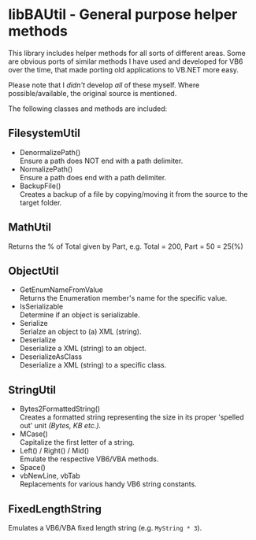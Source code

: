 # libBAUtil - General purpose helper methods

This library includes helper methods for all sorts of different areas. Some are obvious ports of 
similar methods I have used and developed for VB6 over the time, that made porting old applications to VB.NET 
more easy.

Please note that I _didn't_ develop _all_ of these myself. Where possible/available, the original source is mentioned.

The following classes and methods are included:

## FilesystemUtil
- DenormalizePath()    
Ensure a path does NOT end with a path delimiter.
- NormalizePath()    
Ensure a path does end with a path delimiter.
- BackupFile()    
Creates a backup of a file by copying/moving it from the source to the target folder.


## MathUtil
Returns the % of Total given by Part, e.g. Total = 200, Part = 50 = 25(%)


## ObjectUtil
- GetEnumNameFromValue    
Returns the Enumeration member's name for the specific value.
- IsSerializable    
Determine if an object is serializable.
- Serialize    
Serialze an object to (a) XML (string).
- Deserialize    
Deserialize a XML (string) to an object.
- DeserializeAsClass    
Deserialize a XML (string) to a specific class.


## StringUtil
- Bytes2FormattedString()    
Creates a formatted string representing the size in its proper 'spelled out' unit _(Bytes, KB etc.)._
- MCase()    
Capitalize the first letter of a string.
- Left() / Right() / Mid()    
Emulate the respective VB6/VBA methods.
- Space()    
- vbNewLine, vbTab    
Replacements for various handy VB6 string constants.

## FixedLengthString
Emulates a VB6/VBA fixed length string (e.g. ```MyString * 3```).
